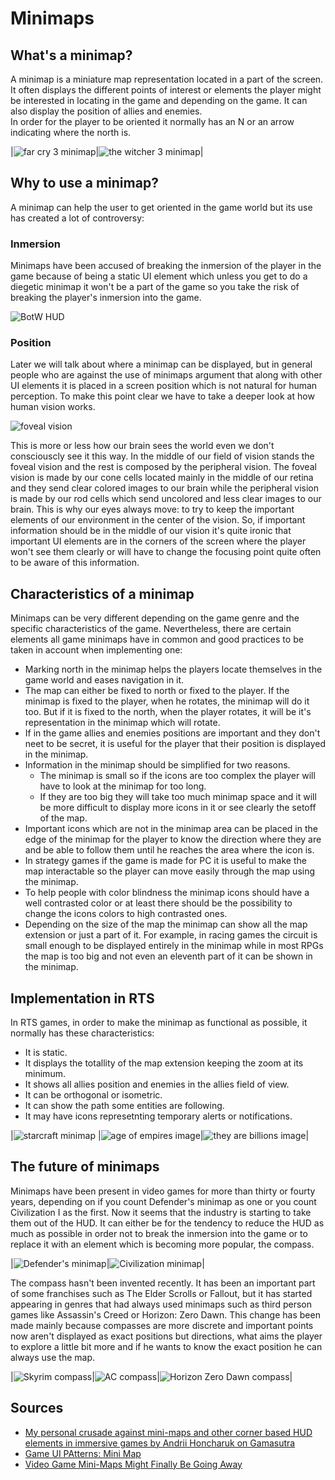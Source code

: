 # Minimaps

## What's a minimap?
A minimap is a miniature map representation located in a part of the screen. It often displays the different points of interest or elements the player might be interested in locating in the game and depending on the game. It can also display the position of allies and enemies.  
In order for the player to be oriented it normally has an N or an arrow indicating where the north is. 

|![far cry 3 minimap](https://github.com/marcpages2020/Minimaps/blob/master/docs/images/Far_Cry_3_Minimap.jpg?raw=true)|![the witcher 3 minimap](https://github.com/marcpages2020/Minimaps/blob/master/docs/images/The_Witcher_3_Minimap.jpg?raw=true)|

## Why to use a minimap?
A minimap can help the user to get oriented in the game world but its use has created a lot of controversy:
### Inmersion
Minimaps have been accused of breaking the inmersion of the player in the game because of being a static UI element which unless you get to do a diegetic minimap it won't be a part of the game so you take the risk of breaking the player's inmersion into the game. 

![BotW HUD](https://github.com/marcpages2020/Minimaps/blob/master/docs/images/BotW_HUD.gif?raw=true)

### Position
Later we will talk about where a minimap can be displayed, but in general people who are against the use of minimaps argument that along with other UI elements it is placed in a screen position which is not natural for human perception.
To make this point clear we have to take a deeper look at how human vision works. 

![foveal vision](https://github.com/marcpages2020/Minimaps/blob/master/docs/images/foveal_and_peripheral_vision.jpg?raw=true)

This is more or less how our brain sees the world even we don't consciouscly see it this way. In the middle of our field of vision stands the foveal vision and the rest is composed by the peripheral vision. The foveal vision is made by our cone cells located mainly in the middle of our retina and they send clear colored images to our brain while the peripheral vision is made by our rod cells which send uncolored and less clear images to our brain. This is why our eyes always move: to try to keep the important elements of our environment in the center of the vision. 
So, if important information should be in the middle of our vision it's quite ironic that important UI elements are in the corners of the screen where the player won't see them clearly or will have to change the focusing point quite often to be aware of this information. 

## Characteristics of a minimap
Minimaps can be very different depending on the game genre and the specific characteristics of the game. Nevertheless, there are certain elements all game minimaps have in common and good practices to be taken in account when implementing one:
* Marking north in the minimap helps the players locate themselves in the game world and eases navigation in it. 
* The map can either be fixed to north or fixed to the player. If the minimap is fixed to the player, when he rotates, the minimap will do it too. But if it is fixed to the north, when the player rotates, it will be it's representation in the minimap which will rotate. 
* If in the game allies and enemies positions are important and they don't neet to be secret, it is useful for the player that their position is displayed in the minimap. 
* Information in the minimap should be simplified for two reasons. 
  * The minimap is small so if the icons are too complex the player will have to look at the minimap for too long. 
  * If they are too big they will take too much minimap space and it will be more difficult to display more icons in it or see clearly the setoff of the map. 
* Important icons which are not in the minimap area can be placed in the edge of the minimap for the player to know the direction where they are and be able to follow them until he reaches the area where the icon is. 
* In strategy games if the game is made for PC it is useful to make the map interactable so the player can move easily through the map using the minimap.
* To help people with color blindness the minimap icons should have a well contrasted color or at least there should be the possibility to change the icons colors to high contrasted ones. 
* Depending on the size of the map the minimap can show all the map extension or just a part of it. For example, in racing games the circuit is small enough to be displayed entirely in the minimap while in most RPGs the map is too big and not even an eleventh part of it can be shown in the minimap. 

## Implementation in RTS 
In RTS games, in order to make the minimap as functional as possible, it normally has these characteristics:
 * It is static.
 * It displays the totallity of the map extension keeping the zoom at its minimum. 
 * It shows all allies position and enemies in the allies field of view. 
 * It can be orthogonal or isometric. 
 * It can show the path some entities are following.
 * It may have icons represetnting temporary alerts or notifications. 


|![starcraft minimap](https://github.com/marcpages2020/Minimaps/blob/master/docs/images/Starcraft%20Minimap.png?raw=true) |![age of empires image](https://github.com/marcpages2020/Minimaps/blob/master/docs/images/AoE2_Minimap.jpg?raw=true)|![they are billions image](https://github.com/marcpages2020/Minimaps/blob/master/docs/images/TheyAreBillionsMinimap.jpg?raw=true)|

## The future of minimaps
Minimaps have been present in video games for more than thirty or fourty years, depending on if you count Defender's minimap as one or you count Civilization I as the first. Now it seems that the industry is starting to take them out of the HUD. It can either be for the tendency to reduce the HUD as much as possible in order not to break the inmersion into the game or to replace it with an element which is becoming more popular, the compass.

|![Defender's minimap]()|![Civilization minimap]()|

The compass hasn't been invented recently. It has been an important part of some franchises such as The Elder Scrolls or Fallout, but it has started appearing in genres that had always used minimaps such as third person games like Assassin's Creed or Horizon: Zero Dawn. This change has been made mainly because compasses are more discrete and important points now aren't displayed as exact positions but directions, what aims the player to explore a little bit more and if he wants to know the exact position he can always use the map. 
 
|![Skyrim compass](https://github.com/marcpages2020/Minimaps/blob/master/docs/images/Skyrim%20compass.jpg?raw=true)|![AC compass](https://github.com/marcpages2020/Minimaps/blob/master/docs/images/ACO_Compass.jpg?raw=true)|![Horizon Zero Dawn compass]()|

## Sources
* [My personal crusade against mini-maps and other corner based HUD elements in immersive games by Andrii Honcharuk on Gamasutra](https://www.gamasutra.com/blogs/AndriiHoncharuk/20170714/301733/My_personal_crusade_against_minimaps_and_other_corner_based_HUD_elements_in_immersive_games.php)
* [Game UI PAtterns: Mini Map](https://gameuipatterns.com/gameui/mini-map/)
* [Video Game Mini-Maps Might Finally Be Going Away](https://www.kotaku.com.au/2017/11/video-game-mini-maps-might-finally-be-going-away/)

